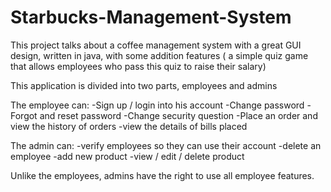 # Starbucks-Management-System
This project talks about a coffee management system with a great GUI design, written in java, with some addition features 
( a simple quiz game that allows employees who pass this quiz to raise their salary)

This application is divided into two parts, employees and admins

The employee can:
  -Sign up / login into his account 
  -Change password
  -Forgot and reset password
  -Change security question
  -Place an order and view the history of orders
  -view the details of bills placed 
 
 
The admin can: 
  -verify employees so they can use their account
  -delete an employee
  -add new product
  -view / edit / delete product
  
Unlike the employees, admins have the right to use all employee features.
  
